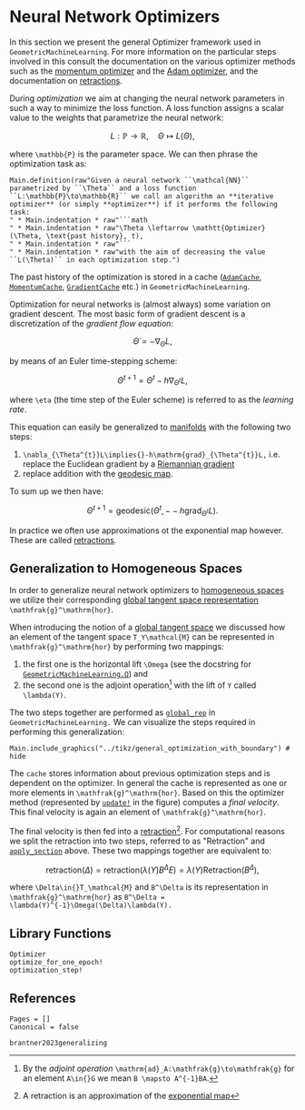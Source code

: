 # Neural Network Optimizers

In this section we present the general Optimizer framework used in `GeometricMachineLearning`. For more information on the particular steps involved in this consult the documentation on the various optimizer methods such as the [momentum optimizer](@ref "The Momentum Optimizer") and the [Adam optimizer](@ref "The Adam Optimizer"), and the documentation on [retractions](@ref "Retractions").

During *optimization* we aim at changing the neural network parameters in such a way to minimize the loss function. A loss function assigns a scalar value to the weights that parametrize the neural network:

```math
    L: \mathbb{P}\to\mathbb{R},\quad \Theta \mapsto L(\Theta),
```

where ``\mathbb{P}`` is the parameter space. We can then phrase the optimization task as: 

```@eval
Main.definition(raw"Given a neural network ``\mathcal{NN}`` parametrized by ``\Theta`` and a loss function ``L:\mathbb{P}\to\mathbb{R}`` we call an algorithm an **iterative optimizer** (or simply **optimizer**) if it performs the following task:
" * Main.indentation * raw"```math
" * Main.indentation * raw"\Theta \leftarrow \mathtt{Optimizer}(\Theta, \text{past history}, t),
" * Main.indentation * raw"```
" * Main.indentation * raw"with the aim of decreasing the value ``L(\Theta)`` in each optimization step.")
```

The past history of the optimization is stored in a cache ([`AdamCache`](@ref), [`MomentumCache`](@ref), [`GradientCache`](@ref) etc.) in `GeometricMachineLearning`.

Optimization for neural networks is (almost always) some variation on gradient descent. The most basic form of gradient descent is a discretization of the *gradient flow equation*:

```math
\dot{\Theta} = -\nabla_\Theta{}L,
```
by means of an Euler time-stepping scheme: 
```math
\Theta^{t+1} = \Theta^{t} - h\nabla_{\Theta^{t}}L,
```
where ``\eta`` (the time step of the Euler scheme) is referred to as the *learning rate*. 

This equation can easily be generalized to [manifolds](@ref "(Matrix) Manifolds") with the following two steps:
1. ``\nabla_{\Theta^{t}}L\implies{}-h\mathrm{grad}_{\Theta^{t}}L,`` i.e. replace the Euclidean gradient by a [Riemannian gradient](@ref "The Riemannian Gradient")
2. replace addition with the [geodesic map](@ref "Geodesic Sprays and the Exponential Map").

To sum up we then have:

```math
\Theta^{t+1} = \mathrm{geodesic}(\Theta^{t}, --h\mathrm{grad}_{\Theta^{t}}L).
```

In practice we often use approximations ot the exponential map however. These are called [retractions](@ref "Retractions").

## Generalization to Homogeneous Spaces

In order to generalize neural network optimizers to [homogeneous spaces](@ref "Homogeneous Spaces") we utilize their corresponding [global tangent space representation](@ref "Global Tangent Spaces") ``\mathfrak{g}^\mathrm{hor}``. 

When introducing the notion of a [global tangent space](@ref "Global Tangent Spaces") we discussed how an element of the tangent space ``T_Y\mathcal{M}`` can be represented in ``\mathfrak{g}^\mathrm{hor}`` by performing two mappings: 
1. the first one is the horizontal lift ``\Omega`` (see the docstring for [`GeometricMachineLearning.Ω`](@ref)) and 
2. the second one is the adjoint operation[^1] with the lift of ``Y`` called ``\lambda(Y)``. 

[^1]: By the *adjoint operation* ``\mathrm{ad}_A:\mathfrak{g}\to\mathfrak{g}`` for an element ``A\in{}G`` we mean ``B \mapsto A^{-1}BA``.

The two steps together are performed as [`global_rep`](@ref) in `GeometricMachineLearning.` We can visualize the steps required in performing this generalization:


```@example
Main.include_graphics("../tikz/general_optimization_with_boundary") # hide
```

The `cache` stores information about previous optimization steps and is dependent on the optimizer. In general the cache is represented as one or more elements in ``\mathfrak{g}^\mathrm{hor}``. Based on this the optimizer method (represented by [`update!`](@ref) in the figure) computes a *final velocity*. This final velocity is again an element of ``\mathfrak{g}^\mathrm{hor}``.

The final velocity is then fed into a [retraction](@ref "Retractions")[^2]. For computational reasons we split the retraction into two steps, referred to as "Retraction" and [`apply_section`](@ref) above. These two mappings together are equivalent to: 

[^2]: A retraction is an approximation of the [exponential map](@ref "Geodesic Sprays and the Exponential Map")

```math
\mathrm{retraction}(\Delta) = \mathrm{retraction}(\lambda(Y)B^\Delta{}E) = \lambda(Y)\mathrm{Retraction}(B^\Delta), 
```

where ``\Delta\in{}T_\mathcal{M}`` and ``B^\Delta`` is its representation in ``\mathfrak{g}^\mathrm{hor}`` as ``B^\Delta = \lambda(Y)^{-1}\Omega(\Delta)\lambda(Y).``


## Library Functions

```@docs
Optimizer
optimize_for_one_epoch!
optimization_step!
```

## References 

```@bibliography
Pages = []
Canonical = false

brantner2023generalizing
```